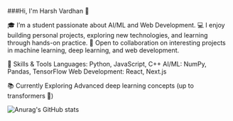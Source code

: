 ###Hi, I'm Harsh Vardhan 👋

🎓 I’m a student passionate about AI/ML and Web Development.
💻 I enjoy building personal projects, exploring new technologies, and learning through hands-on practice.
🤝 Open to collaboration on interesting projects in machine learning, deep learning, and web development.

🔧 Skills & Tools
Languages: Python, JavaScript, C++
AI/ML: NumPy, Pandas, TensorFlow
Web Development: React, Next.js

📚 Currently Exploring
Advanced deep learning concepts (up to transformers 🚀)

![Anurag's GitHub stats](https://github-readme-stats.vercel.app/api?username=harsh081204&show_icons=true&theme=tokyonight)
